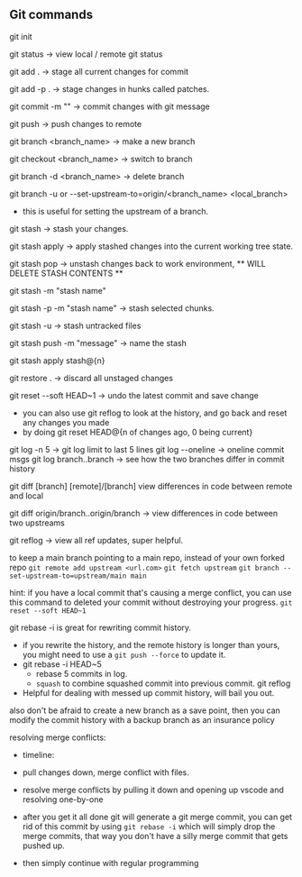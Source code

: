 ## Git commands

git init

git status -> view local / remote git status

git add . -> stage all current changes for commit

git add -p . -> stage changes in hunks called patches.

git commit -m "<commit message>" -> commit changes with git message

git push -> push changes to remote

git branch <branch_name> -> make a new branch

git checkout <branch_name> -> switch to branch

git branch -d <branch_name> -> delete branch

git branch -u or --set-upstream-to=origin/<branch_name> <local_branch>
  - this is useful for setting the upstream of a branch.

git stash -> stash your changes.

git stash apply -> apply stashed changes into the current working tree state.

git stash pop -> unstash changes back to work environment, ** WILL DELETE STASH CONTENTS **

git stash -m "stash name"

git stash -p -m "stash name" -> stash selected chunks.

git stash -u -> stash untracked files

git stash push -m "message" -> name the stash





git stash apply stash@{n}



git restore . -> discard all unstaged changes

git reset --soft HEAD~1 -> undo the latest commit and save change

  - you can also use git reflog to look at the history, and go back and reset any changes you made
  - by doing git reset HEAD@{n of changes ago, 0 being current}







git log -n 5 -> git log limit to last 5 lines
git log --oneline -> oneline commit msgs
git log branch..branch -> see how the two branches differ in commit history

git diff [branch] [remote]/[branch] view differences in code between remote and local

git diff origin/branch..origin/branch -> view differences in code between two upstreams

git reflog -> view all ref updates, super helpful.






to keep a main branch pointing to a main repo, instead of your own forked repo
`git remote add upstream <url.com>`
`git fetch upstream`
`git branch --set-upstream-to=upstream/main main`


hint: if you have a local commit that's causing a merge conflict, you can use this command to 
deleted your commit without destroying your progress.
`git reset --soft HEAD~1`

git rebase -i is great for rewriting commit history.
 - if you rewrite the history, and the remote history is longer than yours, you might need to use a `git push --force` to update it.
 - git rebase -i HEAD~5
    - rebase 5 commits in log.
    - `squash` to combine squashed commit into previous commit.
git reflog 
  - Helpful for dealing with messed up commit history, will bail you out.

also don't be afraid to create a new branch as a save point, then you can modify the commit history with a backup branch as an insurance policy

resolving merge conflicts:
- timeline:

- pull changes down, merge conflict with files.

- resolve merge conflicts by pulling it down and opening up vscode and resolving one-by-one

- after you get it all done git will generate a git merge commit, you can get rid of this commit by using `git rebase -i` which will simply drop the merge commits, that way you don't have a silly merge commit that gets pushed up.

- then simply continue with regular programming


